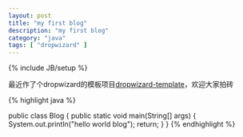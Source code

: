 ```yaml
---
layout: post
title: "my first blog"
description: "my first blog"
category: "java"
tags: [ "dropwizard" ]
---
```

{% include JB/setup %}

最近作了个dropwizard的模板项目[dropwizard-template](https://github.com/epiphyllum/dropwizard-template.git)，欢迎大家拍砖


{% highlight java %}

public class Blog {
    public static void main(String[] args) {
		System.out.println("hello world blog");
		return;
	}
}
{% endhighlight %}

